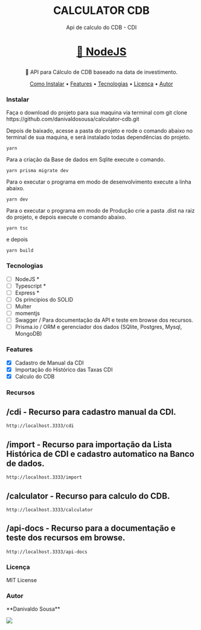 <h1  align="center"> CALCULATOR CDB </h1>

<p  align="center"> Api de calculo do CDB - CDI </p>

<h1  align="center">

<a  href="https://nodejs.org/">🔗 NodeJS </a>

</h1>

<p  align="center">🚀 API para Cálculo de CDB baseado na data de investimento.</p>
<p  align="center">
<a  href="#instalar">Como Instalar</a> •
<a  href="#features">Features</a> •
<a  href="#tecnologias">Tecnologias</a> •
<a  href="#licença">Licença</a> •
<a  href="#autor">Autor</a>
</p>

### Instalar

<p> Faça o download do projeto para sua maquina via terminal com git clone https://github.com/danivaldosousa/calculator-cdb.git </p>

<p> Depois de baixado, acesse a pasta do projeto e rode o comando abaixo no terminal de sua maquina, e será instalado todas dependências do projeto.</p>

    yarn

<p> Para a criação da Base de dados em Sqlite execute o comando.</p>

    yarn prisma migrate dev

<p> Para o executar o programa em modo de desenvolvimento execute a linha abaixo.</p>

    yarn dev

<p> Para o executar o programa em modo de Produção crie a pasta .dist na raiz do projeto, e depois execute o comando abaixo.</p>

    yarn tsc

e depois

    yarn build

### Tecnologias

- [ ] NodeJS \*
- [ ] Typescript \*
- [ ] Express \*
- [ ] Os principios do SOLID
- [ ] Multer
- [ ] momentjs
- [ ] Swagger / Para documentação da API e teste em browse dos recursos.
- [ ] Prisma.io / ORM e gerenciador dos dados (SQlite, Postgres, Mysql, MongoDB)

### Features

- [x] Cadastro de Manual da CDI
- [x] Importação do Histórico das Taxas CDI
- [x] Calculo do CDB

### Recursos

## /cdi - Recurso para cadastro manual da CDI.

    http://localhost.3333/cdi

## /import - Recurso para importação da Lista Histórica de CDI e cadastro automatico na Banco de dados.

    http://localhost.3333/import

## /calculator - Recurso para calculo do CDB.

    http://localhost.3333/calculator

## /api-docs - Recurso para a documentação e teste dos recursos em browse.

    http://localhost.3333/api-docs

### Licença

MIT License

### Autor

<p> **Danivaldo Sousa** </p>

<img  src="https://img.shields.io/static/v1?label=Blog&message=DanivaldoSousa&color=7159c1&style=for-the-badge&logo=ghost"/>
